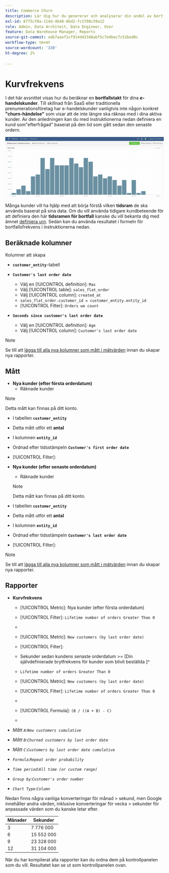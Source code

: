 ```yaml
---
title: Commerce Churn
description: Lär dig hur du genererar och analyserar din andel av bortfall i Commerce.
exl-id: 8775cf0a-114d-4b48-8bd2-fc1700c59a12
role: Admin, Data Architect, Data Engineer, User
feature: Data Warehouse Manager, Reports
source-git-commit: adb7aaef1cf914d43348abf5c7e4bec7c51bed0c
workflow-type: tm+mt
source-wordcount: '330'
ht-degree: 2%

---
```


# Kurvfrekvens

I det här avsnittet visas hur du beräknar en **bortfallstakt** för dina **e-handelskunder**. Till skillnad från SaaS eller traditionella prenumerationsföretag har e-handelskunder vanligtvis inte någon konkret **&quot;churn-händelse&quot;** som visar att de inte längre ska räknas med i dina aktiva kunder. Av den anledningen kan du med instruktionerna nedan definiera en kund som&quot;efterfrågad&quot; baserat på den tid som gått sedan den senaste ordern.

![](../../assets/Churn_rate_image.png)

Många kunder vill ha hjälp med att börja förstå vilken **tidsram** de ska använda baserat på sina data. Om du vill använda tidigare kundbeteende för att definiera den här **tidsramen för bortfall** kanske du vill bekanta dig med ämnet [definiera urn](../analysis/define-cust-churn.md). Sedan kan du använda resultatet i formeln för bortfallsfrekvens i instruktionerna nedan.

## Beräknade kolumner

Kolumner att skapa

* **`customer_entity`**-tabell
* **`Customer's last order date`**
   * Välj en [!UICONTROL definition]: `Max`
   * Välj [!UICONTROL table]: `sales_flat_order`
   * Välj [!UICONTROL column]: `created_at`
   * `sales_flat_order.customer_id = customer_entity.entity_id`
   * [!UICONTROL Filter]: `Orders we count`

* **`Seconds since customer's last order date`**
   * Välj en [!UICONTROL definition]: `Age`
   * Välj [!UICONTROL column]: `Customer's last order date`

>[!NOTE]
>
>Se till att [lägga till alla nya kolumner som mått i mätvärden](../data-warehouse-mgr/manage-data-dimensions-metrics.md) innan du skapar nya rapporter.

## Mått

* **Nya kunder (efter första orderdatum)**
   * Räknade kunder

>[!NOTE]
>
>Detta mått kan finnas på ditt konto.

* I tabellen **`customer_entity`**
* Detta mått utför ett **antal**
* I kolumnen **`entity_id`**
* Ordnad efter tidsstämpeln **`Customer's first order date`**
* [!UICONTROL Filter]:

* **Nya kunder (efter senaste orderdatum)**
   * Räknade kunder

  >[!NOTE]
  >
  >Detta mått kan finnas på ditt konto.

* I tabellen **`customer_entity`**
* Detta mått utför ett **antal**
* I kolumnen **`entity_id`**
* Ordnad efter tidsstämpeln **`Customer's last order date`**
* [!UICONTROL Filter]:

>[!NOTE]
>
>Se till att [lägga till alla nya kolumner som mått i mätvärden](../data-warehouse-mgr/manage-data-dimensions-metrics.md) innan du skapar nya rapporter.

## Rapporter

* **Kurvfrekvens**
   * [!UICONTROL Metric]: Nya kunder (efter första orderdatum)
   * [!UICONTROL Filter]: `Lifetime number of orders Greater Than 0`
   * 
     [!UICONTROL Perspective]: `Cumulative`
   * [!UICONTROL Metric]: `New customers (by last order date)`
   * [!UICONTROL Filter]:
   * Sekunder sedan kundens senaste orderdatum >= [Din självdefinierade brytfrekvens för kunder som blivit beställda ]**`^`**
   * `Lifetime number of orders Greater Than 0`

   * [!UICONTROL Metric]: `New customers (by last order date)`
   * [!UICONTROL Filter]: `Lifetime number of orders Greater Than 0`
   * 
     [!UICONTROL Perspective]: Cumulative
   * [!UICONTROL Formula]: `(B / ((A + B) - C)`
   * 
     [!UICONTROL Format]: Percentage

* *Mått `A`:`New customers cumulative`*
* *Mått `B`:`Churned customers by last order date`*
* *Mått `C`:`Customers by last order date cumulative`*
* *`Formula`:`Repeat order probability`*
* *`Time period`:`All time (or custom range)`*
* *`Group by`:`Customer's order number`*
* *`Chart Type`:`Column`*

Nedan finns några vanliga konverteringar för månad > sekund, men Google innehåller andra värden, inklusive konverteringar för vecka > sekunder för anpassade värden som du kanske letar efter.

| **Månader** | **Sekunder** |
|---|---|
| 3 | 7 776 000 |
| 6 | 15 552 000 |
| 9 | 23 328 000 |
| 12 | 31 104 000 |

När du har kompilerat alla rapporter kan du ordna dem på kontrollpanelen som du vill. Resultatet kan se ut som kontrollpanelen ovan.
